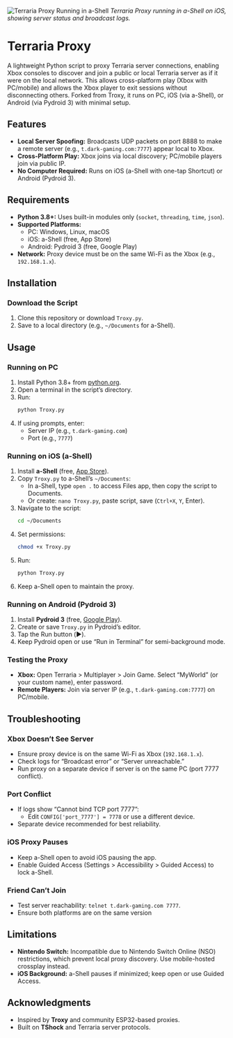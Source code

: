 
![Terraria Proxy Running in a-Shell](ios.png)
*Terraria Proxy running in a-Shell on iOS, showing server status and broadcast logs.*

# Terraria Proxy

A lightweight Python script to proxy Terraria server connections, enabling Xbox consoles to discover and join a public or local Terraria server as if it were on the local network. This allows cross-platform play (Xbox with PC/mobile) and allows the Xbox player to exit sessions without disconnecting others. Forked from Troxy, it runs on PC, iOS (via a-Shell), or Android (via Pydroid 3) with minimal setup.

## Features

- **Local Server Spoofing:** Broadcasts UDP packets on port 8888 to make a remote server (e.g., `t.dark-gaming.com:7777`) appear local to Xbox.
- **Cross-Platform Play:** Xbox joins via local discovery; PC/mobile players join via public IP.
- **No Computer Required:** Runs on iOS (a-Shell with one-tap Shortcut) or Android (Pydroid 3).

## Requirements

- **Python 3.8+:** Uses built-in modules only (`socket`, `threading`, `time`, `json`).
- **Supported Platforms:**
  - PC: Windows, Linux, macOS
  - iOS: a-Shell (free, App Store)
  - Android: Pydroid 3 (free, Google Play)
- **Network:** Proxy device must be on the same Wi-Fi as the Xbox (e.g., `192.168.1.x`).

## Installation

### Download the Script
1. Clone this repository or download `Troxy.py`.
2. Save to a local directory (e.g., `~/Documents` for a-Shell).

## Usage

### Running on PC
1. Install Python 3.8+ from [python.org](https://www.python.org).
2. Open a terminal in the script’s directory.
3. Run:
   ```bash
   python Troxy.py
   ```
4. If using prompts, enter:
   - Server IP (e.g., `t.dark-gaming.com`)
   - Port (e.g., `7777`)

### Running on iOS (a-Shell)
1. Install **a-Shell** (free, [App Store](https://apps.apple.com/us/app/a-shell/id1476949236)).
2. Copy `Troxy.py` to a-Shell’s `~/Documents`:
   - In a-Shell, type `open .` to access Files app, then copy the script to Documents.
   - Or create: `nano Troxy.py`, paste script, save (`Ctrl+X`, `Y`, Enter).
3. Navigate to the script:
   ```bash
   cd ~/Documents
   ```
4. Set permissions:
   ```bash
   chmod +x Troxy.py
   ```
5. Run:
   ```bash
   python Troxy.py
   ```
6. Keep a-Shell open to maintain the proxy.

### Running on Android (Pydroid 3)
1. Install **Pydroid 3** (free, [Google Play](https://play.google.com/store/apps/details?id=ru.iiec.pydroid3)).
2. Create or save `Troxy.py` in Pydroid’s editor.
3. Tap the Run button (▶️).
4. Keep Pydroid open or use “Run in Terminal” for semi-background mode.

### Testing the Proxy
- **Xbox:** Open Terraria > Multiplayer > Join Game. Select “MyWorld” (or your custom name), enter password.
- **Remote Players:** Join via server IP (e.g., `t.dark-gaming.com:7777`) on PC/mobile.

## Troubleshooting

### Xbox Doesn’t See Server
- Ensure proxy device is on the same Wi-Fi as Xbox (`192.168.1.x`).
- Check logs for “Broadcast error” or “Server unreachable.”
- Run proxy on a separate device if server is on the same PC (port 7777 conflict).

### Port Conflict
- If logs show “Cannot bind TCP port 7777”:
  - Edit `CONFIG['port_7777'] = 7778` or use a different device.
- Separate device recommended for best reliability.

### iOS Proxy Pauses
- Keep a-Shell open to avoid iOS pausing the app.
- Enable Guided Access (Settings > Accessibility > Guided Access) to lock a-Shell.

### Friend Can’t Join
- Test server reachability: `telnet t.dark-gaming.com 7777`.
- Ensure both platforms are on the same version

## Limitations

- **Nintendo Switch:** Incompatible due to Nintendo Switch Online (NSO) restrictions, which prevent local proxy discovery. Use mobile-hosted crossplay instead.
- **iOS Background:** a-Shell pauses if minimized; keep open or use Guided Access.

## Acknowledgments

- Inspired by **Troxy** and community ESP32-based proxies.
- Built on **TShock** and Terraria server protocols.
